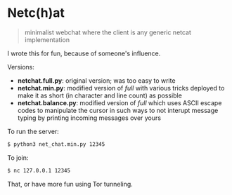 # Netc(h)at
> minimalist webchat where the client is any generic netcat implementation

I wrote this for fun, because of someone's influence.

Versions:
+ **netchat.full.py**: original version; was too easy to write
+ **netchat.min.py**: modified version of *full* with various tricks deployed to make it as short (in character and line count) as possible
+ **netchat.balance.py**: modified version of *full* which uses ASCII escape codes to manipulate the cursor in such ways to not interupt message typing by printing incoming messages over yours

To run the server:
```Bash
$ python3 net_chat.min.py 12345
```

To join:
```Bash
$ nc 127.0.0.1 12345
```

That, or have more fun using Tor tunneling.
